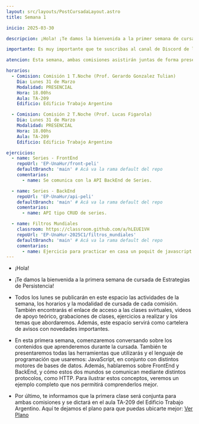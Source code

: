 ```yaml
---
layout: src/layouts/PostCursadaLayout.astro
title: Semana 1

inicio: 2025-03-30

descripcion: ¡Hola! ¡Te damos la bienvenida a la primer semana de cursada de Estrategias de Persistencia!

importante: Es muy importante que te suscribas al canal de Discord de la materia.

atencion: Esta semana, ambas comisiones asistirán juntas de forma presencial. Sin embargo, a partir de la semana 2, la modalidad será alternada. Cada lunes una comisión tendrá clase presencial mientras que la otra participará de manera virtual. En la semana siguiente se inverten la modalidades. Hay que estar antento a los horarios y modalidades publicados en cada semana.

horarios:
  - Comision: Comisión 1 T.Noche (Prof. Gerardo Gonzalez Tulian)
    Dia: Lunes 31 de Marzo
    Modalidad: PRESENCIAL
    Hora: 18.00hs
    Aula: TA-209
    Edificio: Edificio Trabajo Argentino

  - Comision: Comisión 2 T.Noche (Prof. Lucas Figarola)
    Dia: Lunes 31 de Marzo
    Modalidad: PRESENCIAL
    Hora: 18.00hs
    Aula: TA-209
    Edificio: Edificio Trabajo Argentino

ejercicios:
  - name: Series - FrontEnd
    repoUrl: 'EP-UnaHur/front-peli'
    defaultBranch: 'main' # Acá va la rama default del repo
    comentarios:
      - name: Se comunica con la API BackEnd de Series.

  - name: Series - BackEnd
    repoUrl: 'EP-UnaHur/api-peli'
    defaultBranch: 'main' # Acá va la rama default del repo
    comentarios:
      - name: API tipo CRUD de series.

  - name: Filtros Mundiales
    classroom: https://classroom.github.com/a/hLEUE1VH
    repoUrl: 'EP-UnaHur-2025C1/filtros_mundiales'
    defaultBranch: 'main' # Acá va la rama default del repo
    comentarios:
      - name: Ejercicio para practicar en casa un poquit de javascript
---
```


- ¡Hola!
- ¡Te damos la bienvenida a la primera semana de cursada de Estrategias de Persistencia!

- Todos los lunes se publicarán en este espacio las actividades de la semana, los horarios y la modalidad de cursada de cada comisión. También encontrarás el enlace de acceso a las clases svirtuales, videos de apoyo teórico, grabaciones de clases, ejercicios a realizar y los temas que abordaremos. Además, este espacio servirá como cartelera de avisos con novedades importantes.

- En esta primera semana, comenzaremos conversando sobre los contenidos que aprenderemos durante la cursada. También te presentaremos todas las herramientas que utilizarás y el lenguaje de programación que usaremos: JavaScript, en conjunto con distintos motores de bases de datos. Además, hablaremos sobre FrontEnd y BackEnd, y cómo estos dos mundos se comunican mediante distintos protocolos, como HTTP. Para ilustrar estos conceptos, veremos un ejemplo completo que nos permitirá comprenderlos mejor.

- Por último, te informamos que la primera clase será conjunta para ambas comisiones y se dictará en el aula TA-209 del Edificio Trabajo Argentino. Aquí te dejamos el plano para que puedas ubicarte mejor: <a href="https://unahur.edu.ar/wp-content/uploads/2024/01/PLANO-2024-1.pdf" target="_blank">Ver Plano</a>
